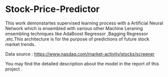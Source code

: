 # Stock-Price-Predictor
This work demonstartes supervised learning process with a Artificial Neural Network which is ensembled with various other Machine Leraning ensembling techniques like AdaBoost Regressor ,Bagging Regressor ,etc.This architecture is for the purpose of predictions of future stock market trends.

Data source : https://www.nasdaq.com/market-activity/stocks/screener

You may find the detailed description about the model in the report of this project .
